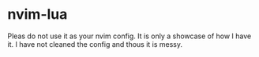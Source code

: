 # nvim-lua
Pleas do not use it as your nvim config.
It is only a showcase of how I have it.
I have not cleaned the config and thous it is messy.
